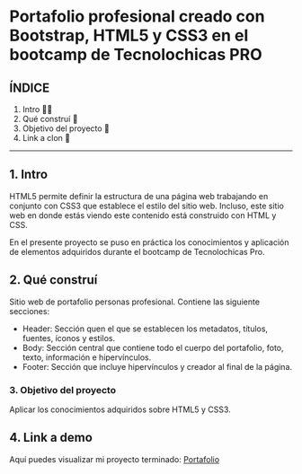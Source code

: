 # Portafolio profesional creado con  Bootstrap, HTML5 y CSS3 en el bootcamp de Tecnolochicas PRO

## ÍNDICE

1. Intro 🐱‍👤
2. Qué construí 👀
3. Objetivo del proyecto 🙌
4. Link a clon 📣

****

## 1. Intro 
HTML5 permite definir la estructura de una página web trabajando en conjunto con CSS3 que establece el estilo del sitio web. Incluso, este sitio web en donde estás viendo este contenido está construido con HTML y CSS.

En el presente proyecto se puso en práctica los conocimientos y aplicación de elementos adquiridos durante el bootcamp de Tecnolochicas Pro.

## 2. Qué construí
Sitio web de portafolio personas profesional.
Contiene las siguiente secciones:
- Header: Sección quen el que se establecen los metadatos, títulos, fuentes, íconos y estilos.
- Body: Sección central que contiene todo el cuerpo del portafolio, foto, texto, información e hipervínculos.
- Footer: Sección que incluye hipervínculos y creador al final de la página.

### 3. Objetivo del proyecto
Aplicar los conocimientos adquiridos sobre HTML5 y CSS3.

## 4. Link a demo
Aquí puedes visualizar mi proyecto terminado: [Portafolio]((https://super-pegasus-264c7c.netlify.app/)https://super-pegasus-264c7c.netlify.app/)
